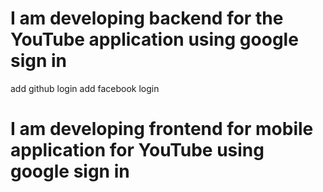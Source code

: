 # I am developing backend for the YouTube application using google sign in

add github login
add facebook login
# I am developing frontend for mobile application for YouTube using google sign in
